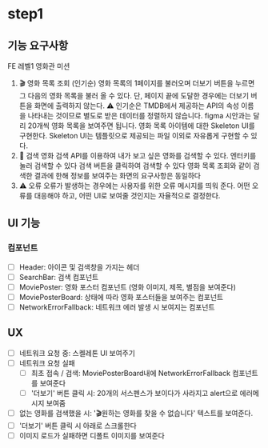 # step1

## 기능 요구사항

FE 레벨1 영화관 미션

1. 🎬 영화 목록 조회 (인기순)
영화 목록의 1페이지를 불러오며 더보기 버튼을 누르면 그 다음의 영화 목록을 불러 올 수 있다.
단, 페이지 끝에 도달한 경우에는 더보기 버튼을 화면에 출력하지 않는다.
⚠️ 인기순은 TMDB에서 제공하는 API의 속성 이름을 나타내는 것이므로 별도로 받은 데이터를 정렬하지 않습니다.
figma 시안과는 달리 20개씩 영화 목록을 보여주면 됩니다.
영화 목록 아이템에 대한 Skeleton UI를 구현한다.
Skeleton UI는 템플릿으로 제공되는 파일 이외로 자유롭게 구현할 수 있다.
2. 🔎 검색
영화 검색 API를 이용하여 내가 보고 싶은 영화를 검색할 수 있다.
엔터키를 눌러 검색할 수 있다
검색 버튼을 클릭하여 검색할 수 있다
영화 목록 조회와 같이 검색한 결과에 한해 정보를 보여주는 화면의 요구사항은 동일하다
3. ⚠️ 오류
오류가 발생하는 경우에는 사용자를 위한 오류 메시지를 띄워 준다.
어떤 오류를 대응해야 하고, 어떤 UI로 보여줄 것인지는 자율적으로 결정한다.

## UI 기능

### 컴포넌트
- [ ] Header: 아이콘 및 검색창을 가지는 헤더
- [ ] SearchBar: 검색 컴포넌트
- [ ] MoviePoster: 영화 포스터 컴포넌트 (영화 이미지, 제목, 별점을 보여준다)
- [ ] MoviePosterBoard: 상태에 따라 영화 포스터들을 보여주는 컴포넌트
- [ ] NetworkErrorFallback: 네트워크 에러 발생 시 보여지는 컴포넌트

## UX 
- [ ] 네트워크 요청 중: 스켈레톤 UI 보여주기
- [ ] 네트워크 요청 실패 
    - [ ] 최초 접속 / 검색: MoviePosterBoard내에 NetworkErrorFallback 컴포넌트를 보여준다
    - [ ] '더보기' 버튼 클릭 시: 20개의 서스펜스가 보이다가 사라지고 alert으로 에러메시지 보여줌
- [ ] 없는 영화를 검색했을 시: '🎬원하는 영화를 찾을 수 없습니다' 텍스트를 보여준다.
- [ ] '더보기' 버튼 클릭 시 아래로 스크롤한다
- [ ] 이미지 로드가 실패하면 디폴트 이미지를 보여준다